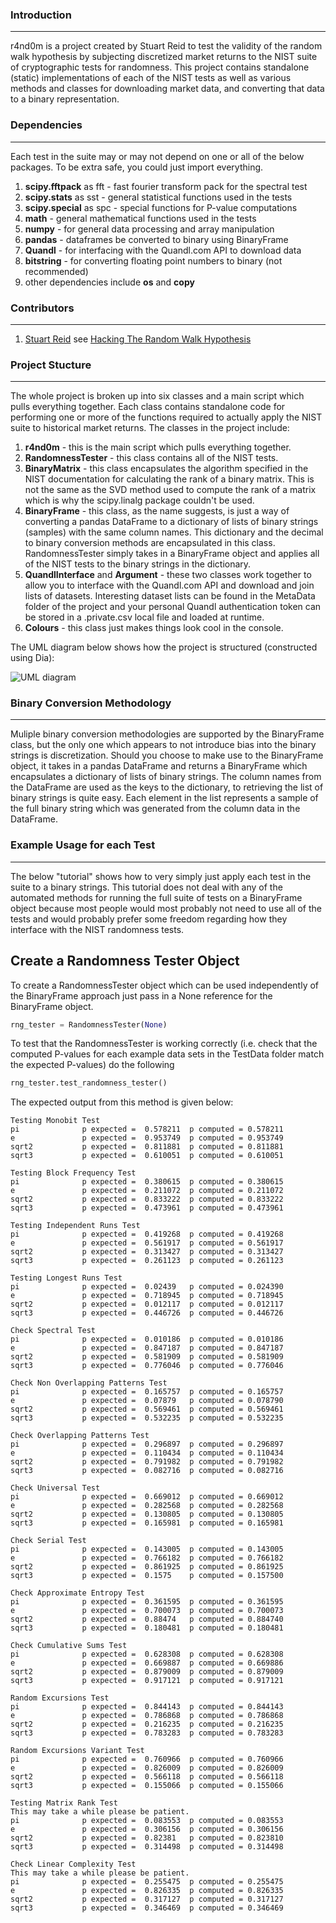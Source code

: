 ### Introduction
----------------

r4nd0m is a project created by Stuart Reid to test the validity of the random walk hypothesis by subjecting discretized market returns to the NIST suite of cryptographic tests for randomness. This project contains standalone (static) implementations of each of the NIST tests as well as various methods and classes for downloading market data, and converting that data to a binary representation.

### Dependencies
----------------

Each test in the suite may or may not depend on one or all of the below packages. To be extra safe, you could just import everything.

1. **scipy.fftpack** as fft - fast fourier transform pack for the spectral test
2. **scipy.stats** as sst - general statistical functions used in the tests
3. **scipy.special** as spc - special functions for P-value computations
4. **math** - general mathematical functions used in the tests
5. **numpy** - for general data processing and array manipulation
6. **pandas** - dataframes be converted to binary using BinaryFrame
7. **Quandl** - for interfacing with the Quandl.com API to download data
8. **bitstring** - for converting floating point numbers to binary (not recommended)
9. other dependencies include **os** and **copy**

### Contributors
----------------

1. [Stuart Reid](http://www.TuringFinance.com) see [Hacking The Random Walk Hypothesis](http://www.TuringFinance.com/hacking-the-random-walk-hypothesis)

### Project Stucture
--------------------

The whole project is broken up into six classes and a main script which pulls everything together. Each class contains standalone code for performing one or more of the functions required to actually apply the NIST suite to historical market returns. The classes in the project include:

1. **r4nd0m** - this is the main script which pulls everything together.
3. **RandomnessTester** - this class contains all of the NIST tests.
4. **BinaryMatrix** - this class encapsulates the algorithm specified in the NIST documentation for calculating the rank of a binary matrix. This is not the same as the SVD method used to compute the rank of a matrix which is why the scipy.linalg package couldn't be used.
5. **BinaryFrame** - this class, as the name suggests, is just a way of converting a pandas DataFrame to a dictionary of lists of binary strings (samples) with the same column names. This dictionary and the decimal to binary conversion methods are encapsulated in this class. RandomnessTester simply takes in a BinaryFrame object and applies all of the NIST tests to the binary strings in the dictionary.
6. **QuandlInterface** and **Argument** - these two classes work together to allow you to interface with the Quandl.com API and download and join lists of datasets. Interesting dataset lists can be found in the MetaData folder of the project and your personal Quandl authentication token can be stored in a .private.csv local file and loaded at runtime.
7. **Colours** - this class just makes things look cool in the console.

The UML diagram below shows how the project is structured (constructed using Dia):

![UML diagram](https://github.com/StuartGordonReid/r4nd0m/blob/master/Diagrams/r4nd0m%20architecture.png)

### Binary Conversion Methodology
---------------------------------

Muliple binary conversion methodologies are supported by the BinaryFrame class, but the only one which appears to not introduce bias into the binary strings is discretization. Should you choose to make use to the BinaryFrame object, it takes in a pandas DataFrame and returns a BinaryFrame which encapsulates a dictionary of lists of binary strings. The column names from the DataFrame are used as the keys to the dictionary, to retrieving the list of binary strings is quite easy. Each element in the list represents a sample of the full binary string which was generated from the column data in the DataFrame.


### Example Usage for each Test
-------------------------------

The below "tutorial" shows how to very simply just apply each test in the suite to a binary strings. This tutorial does not deal with any of the automated methods for running the full suite of tests on a BinaryFrame object because most people would most probably not need to use all of the tests and would probably prefer some freedom regarding how they interface with the NIST randomness tests.

## Create a Randomness Tester Object

To create a RandomnessTester object which can be used independently of the BinaryFrame approach just pass in a None reference for the BinaryFrame object.

```python
rng_tester = RandomnessTester(None)
```

To test that the RandomnessTester is working correctly (i.e. check that the computed P-values for each example data sets in the TestData folder match the expected P-values) do the following

```python
rng_tester.test_randomness_tester()
```

The expected output from this method is given below:

```
Testing Monobit Test
pi          	p expected =  0.578211 	p computed = 0.578211
e           	p expected =  0.953749 	p computed = 0.953749
sqrt2       	p expected =  0.811881 	p computed = 0.811881
sqrt3       	p expected =  0.610051 	p computed = 0.610051
 
Testing Block Frequency Test
pi          	p expected =  0.380615 	p computed = 0.380615
e           	p expected =  0.211072 	p computed = 0.211072
sqrt2       	p expected =  0.833222 	p computed = 0.833222
sqrt3       	p expected =  0.473961 	p computed = 0.473961

Testing Independent Runs Test
pi          	p expected =  0.419268 	p computed = 0.419268
e           	p expected =  0.561917 	p computed = 0.561917
sqrt2       	p expected =  0.313427 	p computed = 0.313427
sqrt3       	p expected =  0.261123 	p computed = 0.261123

Testing Longest Runs Test
pi          	p expected =  0.02439 	p computed = 0.024390
e           	p expected =  0.718945 	p computed = 0.718945
sqrt2       	p expected =  0.012117 	p computed = 0.012117
sqrt3       	p expected =  0.446726 	p computed = 0.446726

Check Spectral Test
pi          	p expected =  0.010186 	p computed = 0.010186
e           	p expected =  0.847187 	p computed = 0.847187
sqrt2       	p expected =  0.581909 	p computed = 0.581909
sqrt3       	p expected =  0.776046 	p computed = 0.776046

Check Non Overlapping Patterns Test
pi          	p expected =  0.165757 	p computed = 0.165757
e           	p expected =  0.07879 	p computed = 0.078790
sqrt2       	p expected =  0.569461 	p computed = 0.569461
sqrt3       	p expected =  0.532235 	p computed = 0.532235

Check Overlapping Patterns Test
pi          	p expected =  0.296897 	p computed = 0.296897
e           	p expected =  0.110434 	p computed = 0.110434
sqrt2       	p expected =  0.791982 	p computed = 0.791982
sqrt3       	p expected =  0.082716 	p computed = 0.082716

Check Universal Test
pi          	p expected =  0.669012 	p computed = 0.669012
e           	p expected =  0.282568 	p computed = 0.282568
sqrt2       	p expected =  0.130805 	p computed = 0.130805
sqrt3       	p expected =  0.165981 	p computed = 0.165981

Check Serial Test
pi          	p expected =  0.143005 	p computed = 0.143005
e           	p expected =  0.766182 	p computed = 0.766182
sqrt2       	p expected =  0.861925 	p computed = 0.861925
sqrt3       	p expected =  0.1575 	p computed = 0.157500

Check Approximate Entropy Test
pi          	p expected =  0.361595 	p computed = 0.361595
e           	p expected =  0.700073 	p computed = 0.700073
sqrt2       	p expected =  0.88474 	p computed = 0.884740
sqrt3       	p expected =  0.180481 	p computed = 0.180481

Check Cumulative Sums Test
pi          	p expected =  0.628308 	p computed = 0.628308
e           	p expected =  0.669887 	p computed = 0.669886
sqrt2       	p expected =  0.879009 	p computed = 0.879009
sqrt3       	p expected =  0.917121 	p computed = 0.917121

Random Excursions Test
pi          	p expected =  0.844143 	p computed = 0.844143
e           	p expected =  0.786868 	p computed = 0.786868
sqrt2       	p expected =  0.216235 	p computed = 0.216235
sqrt3       	p expected =  0.783283 	p computed = 0.783283

Random Excursions Variant Test
pi          	p expected =  0.760966 	p computed = 0.760966
e           	p expected =  0.826009 	p computed = 0.826009
sqrt2       	p expected =  0.566118 	p computed = 0.566118
sqrt3       	p expected =  0.155066 	p computed = 0.155066

Testing Matrix Rank Test
This may take a while please be patient.
pi          	p expected =  0.083553 	p computed = 0.083553
e           	p expected =  0.306156 	p computed = 0.306156
sqrt2       	p expected =  0.82381 	p computed = 0.823810
sqrt3       	p expected =  0.314498 	p computed = 0.314498

Check Linear Complexity Test
This may take a while please be patient.
pi          	p expected =  0.255475 	p computed = 0.255475
e           	p expected =  0.826335 	p computed = 0.826335
sqrt2       	p expected =  0.317127 	p computed = 0.317127
sqrt3       	p expected =  0.346469 	p computed = 0.346469
```



